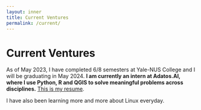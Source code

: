 ```yaml
---
layout: inner
title: Current Ventures
permalink: /current/
---
```

# Current Ventures

As of May 2023, I have completed 6/8 semesters at Yale-NUS College and I will be graduating in May 2024. **I am currently an intern at Adatos.AI, where I use Python, R and QGIS to solve meaningful problems across disciplines.** [This is my resume](https://nicholas-ko-zy.github.io/resume/).

I have also been learning more and more about Linux everyday. 